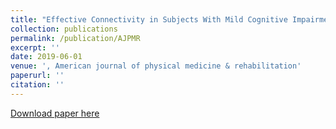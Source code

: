 ```yaml
---
title: "Effective Connectivity in Subjects With Mild Cognitive Impairment as Assessed Using Functional Near-Infrared Spectroscopy"
collection: publications
permalink: /publication/AJPMR
excerpt: ''
date: 2019-06-01
venue: ', American journal of physical medicine & rehabilitation'
paperurl: ''
citation: ''
---
```





[Download paper here](https://journals.lww.com/ajpmr/Abstract/2019/06000/Effective_Connectivity_in_Subjects_With_Mild.2.aspx)

